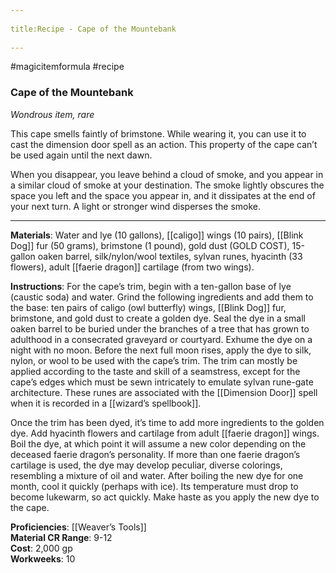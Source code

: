 --- 
title:Recipe - Cape of the Mountebank 
---
#magicitemformula #recipe 
### Cape of the Mountebank

_Wondrous item, rare_  

This cape smells faintly of brimstone. While wearing it, you can use it to cast the dimension door spell as an action. This property of the cape can’t be used again until the next dawn.

When you disappear, you leave behind a cloud of smoke, and you appear in a similar cloud of smoke at your destination. The smoke lightly obscures the space you left and the space you appear in, and it dissipates at the end of your next turn. A light or stronger wind disperses the smoke.

---

**Materials**: Water and lye (10 gallons), [[caligo]] wings (10 pairs), [[Blink Dog]] fur (50 grams), brimstone (1 pound), gold dust (GOLD COST), 15-gallon oaken barrel, silk/nylon/wool textiles, sylvan runes, hyacinth (33 flowers), adult [[faerie dragon]] cartilage (from two wings).

**Instructions**: For the cape’s trim, begin with a ten-gallon base of lye (caustic soda) and water. Grind the following ingredients and add them to the base: ten pairs of caligo (owl butterfly) wings, [[Blink Dog]] fur, brimstone, and gold dust to create a golden dye. Seal the dye in a small oaken barrel to be buried under the branches of a tree that has grown to adulthood in a consecrated graveyard or courtyard. Exhume the dye on a night with no moon. Before the next full moon rises, apply the dye to silk, nylon, or wool to be used with the cape’s trim. The trim can mostly be applied according to the taste and skill of a seamstress, except for the cape’s edges which must be sewn intricately to emulate sylvan rune-gate architecture. These runes are associated with the [[Dimension Door]] spell when it is recorded in a [[wizard’s spellbook]].

Once the trim has been dyed, it’s time to add more ingredients to the golden dye. Add hyacinth flowers and cartilage from adult [[faerie dragon]] wings. Boil the dye, at which point it will assume a new color depending on the deceased faerie dragon’s personality. If more than one faerie dragon’s cartilage is used, the dye may develop peculiar, diverse colorings, resembling a mixture of oil and water. After boiling the new dye for one month, cool it quickly (perhaps with ice). Its temperature must drop to become lukewarm, so act quickly. Make haste as you apply the new dye to the cape.

**Proficiencies**: [[Weaver’s Tools]]  
**Material CR Range**: 9-12  
**Cost**: 2,000 gp  
**Workweeks**: 10
